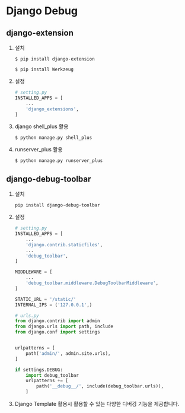 # Django Debug  

## django-extension
1. 설치
    ```
    $ pip install django-extension
    ```
    ```
    $ pip install Werkzeug
    ```
1. 설정
    ```python
    # setting.py
    INSTALLED_APPS = [
        ...
        'django_extensions',
    ]
    ```
1. django shell_plus 활용
    ```
    $ python manage.py shell_plus
    ```
1. runserver_plus 활용
    ```
    $ python manage.py runserver_plus
    ```

## django-debug-toolbar
1. 설치
    ```
    pip install django-debug-toolbar
    ```
1. 설정
    ```python
    # setting.py
    INSTALLED_APPS = [
        ...
        'django.contrib.staticfiles',
        ...
        'debug_toolbar',
    ]

    MIDDLEWARE = [
        ...
        'debug_toolbar.middleware.DebugToolbarMiddleware', 
    ]

    STATIC_URL = '/static/'
    INTERNAL_IPS = ('127.0.0.1',)
    ```
    ```python
    # urls.py
    from django.contrib import admin
    from django.urls import path, include
    from django.conf import settings


    urlpatterns = [
        path('admin/', admin.site.urls),
    ]

    if settings.DEBUG:
        import debug_toolbar
        urlpatterns += [
            path('__debug__/', include(debug_toolbar.urls)),
        ]
    ```
1. Django Template  활용시 활용할 수 있는 다양한 디버깅 기능을 제공합니다.